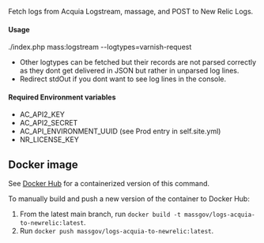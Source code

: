 Fetch logs from Acquia Logstream, massage, and POST to New Relic Logs.

#### Usage

./index.php mass:logstream --logtypes=varnish-request

- Other logtypes can be fetched but their records are not parsed correctly as they dont get delivered in JSON but rather in unparsed log lines.
- Redirect stdOut if you dont want to see log lines in the console.

#### Required Environment variables
- AC_API2_KEY
- AC_API2_SECRET
- AC_API_ENVIRONMENT_UUID (see Prod entry in self.site.yml)
- NR_LICENSE_KEY

## Docker image
See [Docker Hub](https://hub.docker.com/repository/docker/massgov/logs-acquia-to-newrelic) for a containerized version of this command.

To manually build and push a new version of the container to Docker Hub:
1. From the latest main branch, run `docker build -t massgov/logs-acquia-to-newrelic:latest`.
2. Run `docker push massgov/logs-acquia-to-newrelic:latest`.
